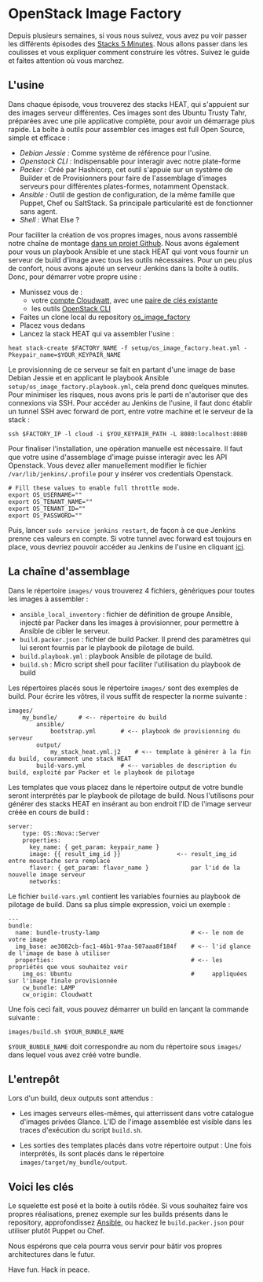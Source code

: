 # OpenStack Image Factory

Depuis plusieurs semaines, si vous nous suivez, vous avez pu voir passer les différents épisodes des [Stacks 5
Minutes](http://dev.cloudwatt.com/fr/recherche.html?q=5+minutes+stacks&submit=submit). Nous allons passer dans
les coulisses et vous expliquer comment construire les vôtres. Suivez le guide et faites attention où vous marchez.

## L'usine

Dans chaque épisode, vous trouverez des stacks HEAT, qui s'appuient sur des images serveur différentes. Ces images
sont des Ubuntu Trusty Tahr, préparées avec une pile applicative complète, pour avoir un démarrage plus rapide.
La boîte à outils pour assembler ces images est full Open Source, simple et efficace :

* *Debian Jessie :* Comme système de référence pour l'usine.
* *Openstack CLI :* Indispensable pour interagir avec notre plate-forme
* *Packer :* Créé par Hashicorp, cet outil s'appuie sur un système de Builder et de Provisionners pour faire de l'assemblage
d'images serveurs pour différentes plates-formes, notamment Openstack.
* *Ansible :* Outil de gestion de configuration, de la même famille que Puppet, Chef ou SaltStack. Sa principale
particularité est de fonctionner sans agent.
* *Shell :* What Else ?

Pour faciliter la création de vos propres images, nous avons rassemblé notre chaîne de montage
[dans un projet Github](https://github.com/cloudwatt/os_image_factory). Nous avons également pour vous un playbook
Ansible et une stack HEAT qui vont vous fournir un serveur de build d'image avec tous les outils nécessaires. Pour un peu
plus de confort, nous avons ajouté un serveur Jenkins dans la boîte à outils. Donc, pour démarrer votre propre usine :

* Munissez vous de :
    * votre [compte Cloudwatt](https://www.cloudwatt.com/cockpit/#/create-contact), avec une [paire de clés existante](https://console.cloudwatt.com/project/access_and_security/?tab=access_security_tabs__keypairs_tab)
    * les outils [OpenStack CLI](http://docs.openstack.org/cli-reference/content/install_clients.html)
* Faites un clone local du repository [os_image_factory](https://github.com/cloudwatt/os_image_factory)
* Placez vous dedans
* Lancez la stack HEAT qui va assembler l'usine :

```
heat stack-create $FACTORY_NAME -f setup/os_image_factory.heat.yml -Pkeypair_name=$YOUR_KEYPAIR_NAME
```

Le provisionning de ce serveur se fait en partant d'une image de base Debian Jessie et en applicant le playbook
Ansible ```setup/os_image_factory.playbook.yml```, cela prend donc quelques minutes. Pour minimiser les risques, nous
avons pris le parti de n'autoriser que des connexions via SSH. Pour accéder au Jenkins de l'usine, il faut donc établir
un tunnel SSH avec forward de port, entre votre machine et le serveur de la stack :


```
ssh $FACTORY_IP -l cloud -i $YOU_KEYPAIR_PATH -L 8080:localhost:8080
```

Pour finaliser l'installation, une opération manuelle est nécessaire. Il faut que votre usine d'assemblage d'image puisse
interagir avec les API Openstack. Vous devez aller manuellement modifier le fichier ```/var/lib/jenkins/.profile```
pour y insérer vos credentials Openstack.

```
# Fill these values to enable full throttle mode.
export OS_USERNAME=""
export OS_TENANT_NAME=""
export OS_TENANT_ID=""
export OS_PASSWORD=""
```

Puis, lancer ```sudo service jenkins restart```, de façon à ce que Jenkins prenne ces valeurs en compte. Si votre tunnel
avec forward est toujours en place, vous devriez pouvoir accéder au Jenkins de l'usine en cliquant [ici](http://localhost:8080).


## La chaîne d'assemblage

Dans le répertoire ```images/``` vous trouverez 4 fichiers, génériques pour toutes les images à assembler :

* ```ansible_local_inventory``` : fichier de définition de groupe Ansible, injecté par Packer dans les images à
provisionner, pour permettre à Ansible de cibler le serveur.
* ```build.packer.json``` : fichier de build Packer. Il prend des paramètres qui lui seront fournis par le playbook
de pilotage de build.
* ```build.playbook.yml``` : playbook Ansible de pilotage de build.
* ```build.sh``` : Micro script shell pour faciliter l'utilisation du playbook de build

Les répertoires placés sous le répertoire ```images/``` sont des exemples de build. Pour écrire les vôtres, il
vous suffit de respecter la norme suivante :

```
images/
    my_bundle/      # <-- répertoire du build
        ansible/
            bootstrap.yml       # <-- playbook de provisionning du serveur
        output/
            my_stack_heat.yml.j2    # <-- template à générer à la fin du build, couramment une stack HEAT
        build-vars.yml          # <-- variables de description du build, exploité par Packer et le playbook de pilotage
```

Les templates que vous placez dans le répertoire output de votre bundle seront interprétés par le playbook de pilotage
de build. Nous l'utilisons pour générer des stacks HEAT en insérant au bon endroit l'ID de l'image serveur créée en cours de build :

```
server:
    type: OS::Nova::Server
    properties:
      key_name: { get_param: keypair_name }
      image: {{ result_img_id }}                <-- result_img_id entre moustache sera remplacé
      flavor: { get_param: flavor_name }            par l'id de la nouvelle image serveur
      networks:
```

Le fichier ```build-vars.yml``` contient les variables fournies au playbook de pilotage de build. Dans sa
plus simple expression, voici un exemple :

```
---
bundle:
  name: bundle-trusty-lamp                          # <-- le nom de votre image
  img_base: ae3082cb-fac1-46b1-97aa-507aaa8f184f    # <-- l'id glance de l'image de base à utiliser
  properties:                                       # <-- les propriétés que vous souhaitez voir
    img_os: Ubuntu                                  #     appliquées sur l'image finale provisionnée
    cw_bundle: LAMP
    cw_origin: Cloudwatt
```


Une fois ceci fait, vous pouvez démarrer un build en lançant la commande suivante :

```
images/build.sh $YOUR_BUNDLE_NAME
```

```$YOUR_BUNDLE_NAME``` doit correspondre au nom du répertoire sous ```images/``` dans lequel vous avez créé votre
bundle.

## L'entrepôt

Lors d'un build, deux outputs sont attendus :

* Les images serveurs elles-mêmes, qui atterrissent dans votre catalogue d'images privées Glance. L'ID de l'image
assemblée est visible dans les traces d'exécution du script ```build.sh```.

* Les sorties des templates placés dans votre répertoire output : Une fois interprétés, ils sont placés dans le
répertoire ```images/target/my_bundle/output```.

## Voici les clés

Le squelette est posé et la boite à outils rôdée. Si vous souhaitez faire vos propres réalisations, prenez exemple
sur les builds présents dans le repository, approfondissez [Ansible](http://docs.ansible.com/ansible/index.html), ou hackez
le ```build.packer.json``` pour utiliser plutôt Puppet ou Chef.

Nous espérons que cela pourra vous servir pour bâtir vos propres architectures dans le futur.

Have fun. Hack in peace.

